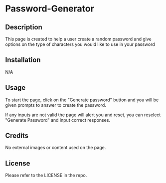 # Password-Generator

## Description

This page is created to help a user create a random password and give options on the type of characters you would like to use in your password

## Installation

N/A

## Usage

To start the page, click on the "Generate password" button and you will be given prompts to answer to create the password.

If any inputs are not valid the page will alert you and reset, you can reselect "Generate Password" and input correct responses. 

## Credits

No external images or content used on the page.

## License

Please refer to the LICENSE in the repo.